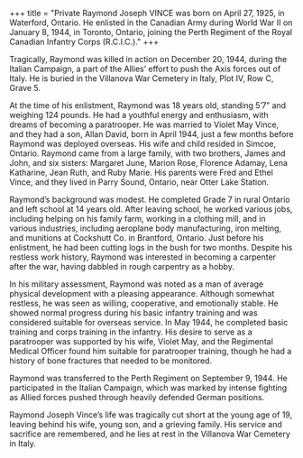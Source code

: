 +++
title = "Private Raymond Joseph VINCE was born on April 27, 1925, in Waterford, Ontario. He enlisted in the Canadian Army during World War II on January 8, 1944, in Toronto, Ontario, joining the Perth Regiment of the Royal Canadian Infantry Corps (R.C.I.C.)."
+++

Tragically, Raymond was killed in action on December 20, 1944, during the Italian Campaign, a part of the Allies’ effort to push the Axis forces out of Italy. He is buried in the Villanova War Cemetery in Italy, Plot IV, Row C, Grave 5.

At the time of his enlistment, Raymond was 18 years old, standing 5’7” and weighing 124 pounds. He had a youthful energy and enthusiasm, with dreams of becoming a paratrooper. He was married to Violet May Vince, and they had a son, Allan David, born in April 1944, just a few months before Raymond was deployed overseas. His wife and child resided in Simcoe, Ontario. Raymond came from a large family, with two brothers, James and John, and six sisters: Margaret June, Marion Rose, Florence Adamay, Lena Katharine, Jean Ruth, and Ruby Marie. His parents were Fred and Ethel Vince, and they lived in Parry Sound, Ontario, near Otter Lake Station.

Raymond’s background was modest. He completed Grade 7 in rural Ontario and left school at 14 years old. After leaving school, he worked various jobs, including helping on his family farm, working in a clothing mill, and in various industries, including aeroplane body manufacturing, iron melting, and munitions at Cockshutt Co. in Brantford, Ontario. Just before his enlistment, he had been cutting logs in the bush for two months. Despite his restless work history, Raymond was interested in becoming a carpenter after the war, having dabbled in rough carpentry as a hobby.

In his military assessment, Raymond was noted as a man of average physical development with a pleasing appearance. Although somewhat restless, he was seen as willing, cooperative, and emotionally stable. He showed normal progress during his basic infantry training and was considered suitable for overseas service. In May 1944, he completed basic training and corps training in the infantry. His desire to serve as a paratrooper was supported by his wife, Violet May, and the Regimental Medical Officer found him suitable for paratrooper training, though he had a history of bone fractures that needed to be monitored.

Raymond was transferred to the Perth Regiment on September 9, 1944. He participated in the Italian Campaign, which was marked by intense fighting as Allied forces pushed through heavily defended German positions.

Raymond Joseph Vince’s life was tragically cut short at the young age of 19, leaving behind his wife, young son, and a grieving family. His service and sacrifice are remembered, and he lies at rest in the Villanova War Cemetery in Italy.
